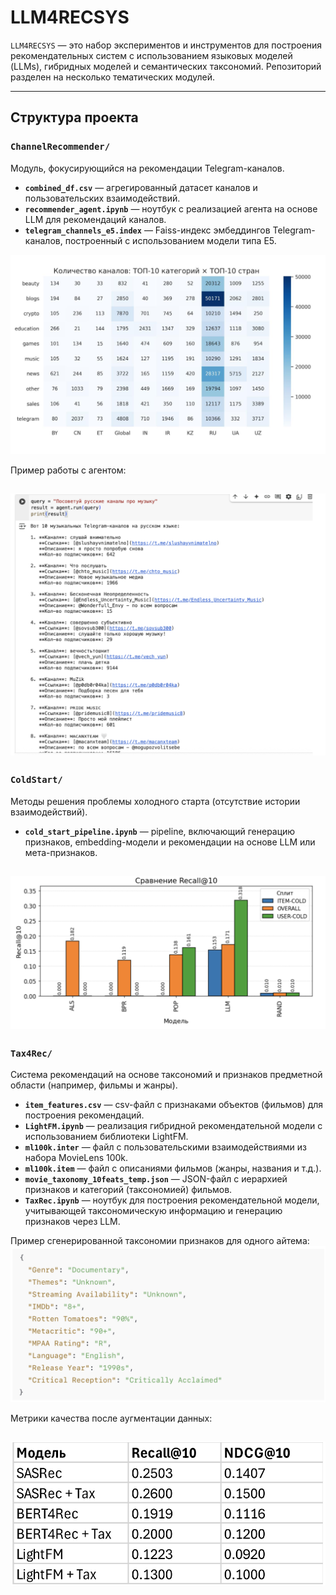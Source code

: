 # LLM4RECSYS

`LLM4RECSYS` — это набор экспериментов и инструментов для построения рекомендательных систем с использованием языковых моделей (LLMs), гибридных моделей и семантических таксономий. Репозиторий разделен на несколько тематических модулей.

---

##  Структура проекта

### `ChannelRecommender/`

Модуль, фокусирующийся на рекомендации Telegram-каналов.

- **`combined_df.csv`** — агрегированный датасет каналов и пользовательских взаимодействий.
- **`recommender_agent.ipynb`** — ноутбук с реализацией агента на основе LLM для рекомендаций каналов.
- **`telegram_channels_e5.index`** — Faiss-индекс эмбеддингов Telegram-каналов, построенный с использованием модели типа E5.

![alt text](image-5.png)

Пример работы с агентом:

![alt text](image-6.png)
---

### `ColdStart/`

Методы решения проблемы холодного старта (отсутствие истории взаимодействий).

- **`cold_start_pipeline.ipynb`** — pipeline, включающий генерацию признаков, embedding-модели и рекомендации на основе LLM или мета-признаков.


![alt text](image-4.png)
---

### `Tax4Rec/`

Система рекомендаций на основе таксономий и признаков предметной области (например, фильмы и жанры).

- **`item_features.csv`** — csv-файл с признаками объектов (фильмов) для построения рекомендаций.
- **`LightFM.ipynb`** — реализация гибридной рекомендательной модели с использованием библиотеки LightFM.
- **`ml100k.inter`** — файл с пользовательскими взаимодействиями из набора MovieLens 100k.
- **`ml100k.item`** — файл с описаниями фильмов (жанры, названия и т.д.).
- **`movie_taxonomy_10feats_temp.json`** — JSON-файл с иерархией признаков и категорий (таксономией) фильмов.
- **`TaxRec.ipynb`** — ноутбук для построения рекомендательной модели, учитывающей таксономическую информацию и генерацию признаков через LLM.

Пример сгенерированной таксономии признаков для одного айтема:
![alt text](image-1.png)

Метрики качества после аугментации данных:

![alt text](image.png)
---